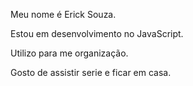 Meu nome é Erick Souza.

Estou em desenvolvimento no JavaScript.

Utilizo para me organização.

Gosto de assistir serie e ficar em casa.
